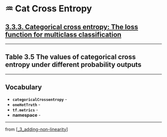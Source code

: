 # ♒️ Cat Cross Entropy

## [**3.3.3.** Categorical cross entropy: The loss function for multiclass classification](https://livebook.manning.com/book/deep-learning-with-javascript/chapter-3/232)

---

## **Table 3.5** The values of categorical cross entropy under different probability outputs

---

## **Vocabulary**

- **`categoricalCrossentropy`** -
- **`oneHotTruth`** -
- **`tf.metrics`** -
- **namespace** -

---
from [[_3_adding-non-linearity]]

[//begin]: # "Autogenerated link references for markdown compatibility"
[_3_adding-non-linearity]: ../_3_adding-non-linearity.md "♒️ NON-LINEARITY"
[//end]: # "Autogenerated link references"